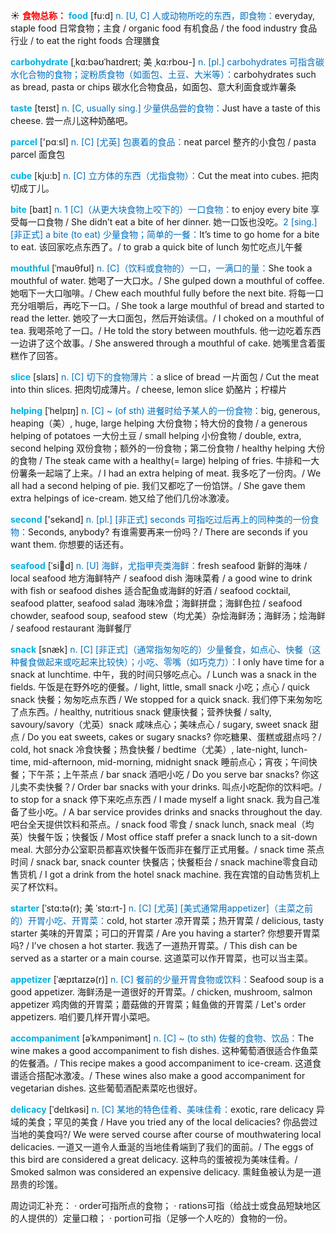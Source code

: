 ☀ <font color="red">**食物总称：**</font>
<font color="sky blue">**food**</font> [fu:d] 
<font color="#0070c0">n. [U, C] 人或动物所吃的东西，即食物：</font>everyday, staple food 日常食物；主食 / organic food 有机食品 / the food industry 食品行业 / to eat the right foods 合理膳食
           
<font color="sky blue">**carbohydrate**</font> [ˌkɑ:bəʊˈhaɪdreɪt; 美 ˌkɑ:rboʊ-]
<font color="#0070c0">n. [pl.] carbohydrates 可指含碳水化合物的食物；淀粉质食物（如面包、土豆、大米等）：</font>carbohydrates such as bread, pasta or chips 碳水化合物食品，如面包、意大利面食或炸薯条

<font color="sky blue">**taste**</font> [teɪst] 
<font color="#0070c0">n. [C, usually sing.] 少量供品尝的食物：</font>Just have a taste of this cheese. 尝一点儿这种奶酪吧。

<font color="sky blue">**parcel**</font> ['pɑːsl] 
<font color="#0070c0">n. [C] [尤英] 包裹着的食品：</font>neat parcel 整齐的小食包 / pasta parcel 面食包

<font color="sky blue">**cube**</font> [kju:b] 
<font color="#0070c0">n. [C] 立方体的东西（尤指食物）：</font>Cut the meat into cubes. 把肉切成丁儿。

<font color="sky blue">**bite**</font> [baɪt] 
<font color="#0070c0">n. 1 [C]（从更大块食物上咬下的）一口食物：</font>to enjoy every bite 享受每一口食物 / She didn’t eat a bite of her dinner. 她一口饭也没吃。<font color="#0070c0">2 [sing.] [非正式] a bite (to eat) 少量食物；简单的一餐：</font>It’s time to go home for a bite to eat. 该回家吃点东西了。/ to grab a quick bite of lunch 匆忙吃点儿午餐
           
<font color="sky blue">**mouthful**</font> [ˈmaʊθfʊl]
<font color="#0070c0">n. [C]（饮料或食物的）一口，一满口的量：</font>She took a mouthful of water. 她喝了一大口水。/ She gulped down a mouthful of coffee. 她咽下一大口咖啡。/ Chew each mouthful fully before the next bite. 将每一口充分咀嚼后，再吃下一口。/ She took a large mouthful of bread and started to read the letter. 她咬了一大口面包，然后开始读信。/ I choked on a mouthful of tea. 我喝茶呛了一口。/ He told the story between mouthfuls. 他一边吃着东西一边讲了这个故事。/ She answered through a mouthful of cake. 她嘴里含着蛋糕作了回答。

<font color="sky blue">**slice**</font> [slaɪs] 
<font color="#0070c0">n. [C] 切下的食物薄片：</font>a slice of bread 一片面包 / Cut the meat into thin slices. 把肉切成薄片。/ cheese, lemon slice 奶酪片；柠檬片
           
<font color="sky blue">**helping**</font> [ˈhelpɪŋ]
<font color="#0070c0">n. [C] ~ (of sth) 进餐时给予某人的一份食物：</font>big, generous, heaping（美）, huge, large helping 大份食物；特大份的食物 / a generous helping of potatoes 一大份土豆 / small helping 小份食物 / double, extra, second helping 双份食物；额外的一份食物；第二份食物 / healthy helping 大份的食物 / The steak came with a healthy(= large) helping of fries. 牛排和一大份薯条一起端了上来。/ I had an extra helping of meat. 我多吃了一份肉。/ We all had a second helping of pie. 我们又都吃了一份馅饼。/ She gave them extra helpings of ice-cream. 她又给了他们几份冰激凌。

<font color="sky blue">**second**</font> ['sekənd] 
<font color="#0070c0">n. [pl.] [非正式] seconds 可指吃过后再上的同种类的一份食物：</font>Seconds, anybody? 有谁需要再来一份吗？/ There are seconds if you want them. 你想要的话还有。
    
<font color="sky blue">**seafood**</font> [ˈsi:fu:d]
<font color="#0070c0">n. [U] 海鲜，尤指甲壳类海鲜：</font>fresh seafood 新鲜的海味 / local seafood 地方海鲜特产 / seafood dish 海味菜肴 / a good wine to drink with fish or seafood dishes 适合配鱼或海鲜的好酒 / seafood cocktail, seafood platter, seafood salad 海味冷盘；海鲜拼盘；海鲜色拉 / seafood chowder, seafood soup, seafood stew（均尤美）杂烩海鲜汤；海鲜汤；烩海鲜 / seafood restaurant 海鲜餐厅
           
<font color="sky blue">**snack**</font> [snæk]
<font color="#0070c0">n. [C] [非正式]（通常指匆匆吃的）少量餐食，如点心、快餐（这种餐食做起来或吃起来比较快）；小吃、零嘴（如巧克力）：</font>I only have time for a snack at lunchtime. 中午，我的时间只够吃点心。/ Lunch was a snack in the fields. 午饭是在野外吃的便餐。/ light, little, small snack 小吃；点心 / quick snack 快餐；匆匆吃点东西 / We stopped for a quick snack. 我们停下来匆匆吃了点东西。/ healthy, nutritious snack 健康快餐；营养快餐 / salty, savoury/savory（尤英）snack 咸味点心；美味点心 / sugary, sweet snack 甜点 / Do you eat sweets, cakes or sugary snacks? 你吃糖果、蛋糕或甜点吗？/ cold, hot snack 冷食快餐；热食快餐 / bedtime（尤美）, late-night, lunch-time, mid-afternoon, mid-morning, midnight snack 睡前点心；宵夜；午间快餐；下午茶；上午茶点 / bar snack 酒吧小吃 / Do you serve bar snacks? 你这儿卖不卖快餐？/ Order bar snacks with your drinks. 叫点小吃配你的饮料吧。/ to stop for a snack 停下来吃点东西 / I made myself a light snack. 我为自己准备了些小吃。/ A bar service provides drinks and snacks throughout the day.吧台全天提供饮料和茶点。/ snack food 零食 / snack lunch, snack meal（均英）快餐午饭；快餐饭 / Most office staff prefer a snack lunch to a sit-down meal. 大部分办公室职员都喜欢快餐午饭而非在餐厅正式用餐。/ snack time 茶点时间 / snack bar, snack counter 快餐店；快餐柜台 / snack machine零食自动售货机 / I got a drink from the hotel snack machine. 我在宾馆的自动售货机上买了杯饮料。
           
<font color="sky blue">**starter**</font> [ˈstɑ:tə(r); 美 ˈstɑ:rt-]
<font color="#0070c0">n. [C] [尤英] [美式通常用appetizer]（主菜之前的）开胃小吃、开胃菜：</font>cold, hot starter 凉开胃菜；热开胃菜 / delicious, tasty starter 美味的开胃菜；可口的开胃菜 / Are you having a starter? 你想要开胃菜吗? / I’ve chosen a hot starter. 我选了一道热开胃菜。/ This dish can be served as a starter or a main course. 这道菜可以作开胃菜，也可以当主菜。
         
<font color="sky blue">**appetizer**</font> [ˈæpɪtaɪzə(r)]
<font color="#0070c0">n. [C] 餐前的少量开胃食物或饮料：</font>Seafood soup is a good appetizer. 海鲜汤是一道很好的开胃菜。/ chicken, mushroom, salmon appetizer 鸡肉做的开胃菜；蘑菇做的开胃菜；鲑鱼做的开胃菜 / Let's order appetizers. 咱们要几样开胃小菜吧。

<font color="sky blue">**accompaniment**</font> [əˈkʌmpənimənt]
<font color="#0070c0">n. [C] ~ (to sth) 佐餐的食物、饮品：</font>The wine makes a good accompaniment to fish dishes. 这种葡萄酒很适合作鱼菜的佐餐酒。/ This recipe makes a good accompaniment to ice-cream. 这道食谱适合搭配冰激凌。/ These wines also make a good accompaniment for vegetarian dishes. 这些葡萄酒配素菜吃也很好。
 
<font color="sky blue">**delicacy**</font> [ˈdelɪkəsi]
<font color="#0070c0">n. [C] 某地的特色佳肴、美味佳肴：</font>exotic, rare delicacy 异域的美食；罕见的美食 / Have you tried any of the local delicacies? 你品尝过当地的美食吗?/ We were served course after course of mouthwatering local delicacies. 一道又一道令人垂涎的当地佳肴端到了我们的面前。/ The eggs of this bird are considered a great delicacy. 这种鸟的蛋被视为美味佳肴。/ Smoked salmon was considered an expensive delicacy. 熏鲑鱼被认为是一道昂贵的珍馐。

周边词汇补充：
· order可指所点的食物；
· rations可指（给战士或食品短缺地区的人提供的）定量口粮；
· portion可指（足够一个人吃的）食物的一份。